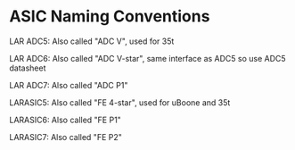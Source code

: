 ASIC Naming Conventions
=======================

LAR ADC5:   Also called "ADC V", used for 35t

LAR ADC6:   Also called "ADC V-star", same interface as ADC5 so use ADC5 datasheet

LAR ADC7:   Also called "ADC P1"

LARASIC5:   Also called "FE 4-star", used for uBoone and 35t

LARASIC6:   Also called "FE P1"

LARASIC7:   Also called "FE P2"
